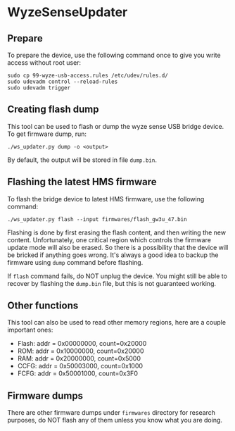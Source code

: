 # WyzeSenseUpdater

## Prepare
To prepare the device, use the following command once to give you write access
without root user:
```
sudo cp 99-wyze-usb-access.rules /etc/udev/rules.d/
sudo udevadm control --reload-rules
sudo udevadm trigger
```

## Creating flash dump
This tool can be used to flash or dump the wyze sense USB bridge device. To get
firmware dump, run:
```
./ws_updater.py dump -o <output>
```
By default, the output will be stored in file `dump.bin`.

## Flashing the latest HMS firmware
To flash the bridge device to latest HMS firmware, use the following command:
```
./ws_updater.py flash --input firmwares/flash_gw3u_47.bin
```

Flashing is done by first erasing the flash content, and then writing the
new content. Unfortunately, one critical region which controls the firmware
update mode will also be erased. So there is a possibility that the device
will be bricked if anything goes wrong. It's always a good idea to backup the
firmware using `dump` command before flashing.

If `flash` command fails, do NOT unplug the device. You might still be able to
recover by flashing the `dump.bin` file, but this is not guaranteed working.

## Other functions
This tool can also be used to read other memory regions, here are a couple
important ones:
* Flash:    addr = 0x00000000, count=0x20000
* ROM:      addr = 0x10000000, count=0x20000
* RAM:      addr = 0x20000000, count=0x5000
* CCFG:     addr = 0x50003000, count=0x1000
* FCFG:     addr = 0x50001000, count=0x3F0

## Firmware dumps
There are other firmware dumps under `firmwares` directory for research
purposes, do NOT flash any of them unless you know what you are doing.

